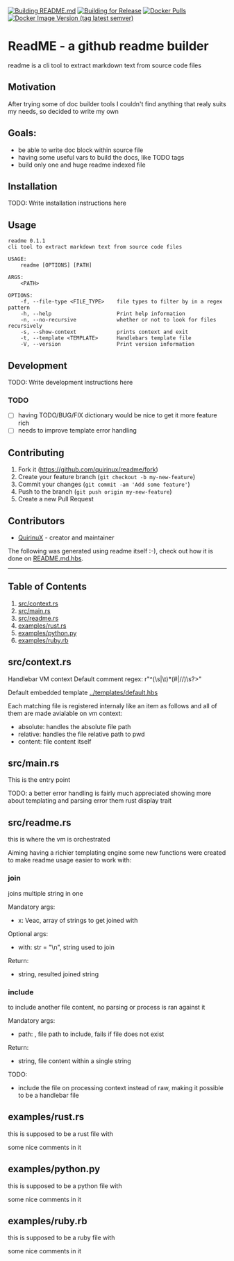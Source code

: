 [![Building README.md](https://github.com/quirinux/readme/actions/workflows/build-readme.yml/badge.svg)](https://github.com/quirinux/readme/actions/workflows/build-readme.yml)
[![Building for Release](https://github.com/quirinux/readme/actions/workflows/release.yml/badge.svg)](https://github.com/quirinux/readme/actions/workflows/release.yml)
[![Docker Pulls](https://img.shields.io/docker/pulls/quirinux/readme)](https://hub.docker.com/r/quirinux/readme)
[![Docker Image Version (tag latest semver)](https://img.shields.io/docker/v/quirinux/readme/latest)](https://hub.docker.com/r/quirinux/readme)

# ReadME - a github readme builder
readme is a cli tool to extract markdown text from source code files

## Motivation
After trying some of doc builder tools I couldn't find anything that realy suits my needs, so decided to write my own

## Goals:
- be able to write doc block within source file
- having some useful vars to build the docs, like TODO tags
- build only one and huge readme indexed file

## Installation

TODO: Write installation instructions here

## Usage

```
readme 0.1.1
cli tool to extract markdown text from source code files

USAGE:
    readme [OPTIONS] [PATH]

ARGS:
    <PATH>    

OPTIONS:
    -f, --file-type <FILE_TYPE>    file types to filter by in a regex pattern
    -h, --help                     Print help information
    -n, --no-recursive             whether or not to look for files recursively
    -s, --show-context             prints context and exit
    -t, --template <TEMPLATE>      Handlebars template file
    -V, --version                  Print version information

```

## Development

TODO: Write development instructions here

### TODO
- [ ] having TODO/BUG/FIX dictionary would be nice to get it more feature rich
- [ ] needs to improve template error handling

## Contributing

1. Fork it (<https://github.com/quirinux/readme/fork>)
2. Create your feature branch (`git checkout -b my-new-feature`)
3. Commit your changes (`git commit -am 'Add some feature'`)
4. Push to the branch (`git push origin my-new-feature`)
5. Create a new Pull Request

## Contributors

- [QuirinuX](https://github.com/quirinux) - creator and maintainer


The following was generated using readme itself :-), check out how it is done on [README.md.hbs](README.md.hbs).

---

## Table of Contents
1. [src/context.rs](#src/context.rs)
1. [src/main.rs](#src/main.rs)
1. [src/readme.rs](#src/readme.rs)
1. [examples/rust.rs](#examples/rust.rs)
1. [examples/python.py](#examples/python.py)
1. [examples/ruby.rb](#examples/ruby.rb)

## src/context.rs
Handlebar VM context
Default comment regex: r"^(\s|\t)*(#|//)\s?>"


Default embedded template [../templates/default.hbs](../templates/default.hbs)


Each matching file is registered internaly like an item as follows and all of them are made avialable on vm context:


- absolute: handles the absolute file path
- relative: handles the file relative path to pwd
- content: file content itself



## src/main.rs
This is the entry point


TODO: a better error handling is fairly much appreciated showing more about templating and parsing error them rust display trait

## src/readme.rs
this is where the vm is orchestrated


Aiming having a richier templating engine some new functions were created to make readme usage easier to work with:


### join
joins multiple string in one


Mandatory args:
- x: Veac<string>, array of strings to get joined with


Optional args:
- with: str = "\n", string used to join


Return:
- string, resulted joined string


### include
to include another file content, no parsing or process is ran against it


Mandatory args:
- path: <PathBuf>, file path to include, fails if file does not exist


Return:
- string, file content within a single string


TODO:
- include the file on processing context instead of raw, making it possible to be a handlebar file



## examples/rust.rs
this is supposed to be a rust file with


some nice comments in it

## examples/python.py
this is supposed to be a python file with


some nice comments in it

## examples/ruby.rb
this is supposed to be a ruby file with


some nice comments in it



